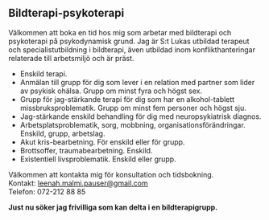 ## Bildterapi-psykoterapi

Välkommen att boka en tid hos mig som arbetar med bildterapi och psykoterapi på psykodynamisk grund. Jag är S:t Lukas utbildad terapeut och specialistutbildning i bildterapi, även utbildad inom konflikthanteringar relaterade till arbetsmiljö och är präst.

* Enskild terapi.
* Anmälan till grupp för dig som lever i en relation med partner som lider av psykisk ohälsa. Grupp om minst fyra och högst sex.
* Grupp för jag-stärkande terapi för dig som har en alkohol-tablett missbruksproblematik. Grupp om minst fem personer och högst sju.
* Jag-stärkande enskild behandling för dig med neuropsykiatrisk diagnos.
* Arbetsplatsproblematik, sorg, mobbning, organisationsförändringar. Enskild, grupp, arbetslag.
* Akut kris-bearbetning. För enskild eller för grupp.
* Brottsoffer, traumabearbetning. Enskild.
* Existentiell livsproblematik. Enskild eller grupp.

Välkommen att kontakta mig för konsultation och tidsbokning.  
Kontakt: [leenah.malmi.pauser@gmail.com](leenah.malmi.pauser@gmail.com)  
Telefon: 072-212 88 85  

**Just nu söker jag frivilliga som kan delta i en bildterapigrupp.**